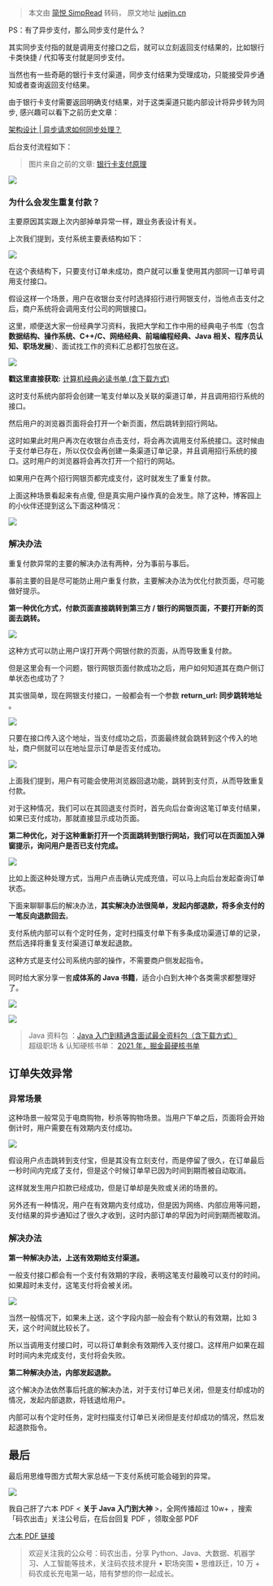 > 本文由 [简悦 SimpRead](http://ksria.com/simpread/) 转码， 原文地址 [juejin.cn](https://juejin.cn/post/7036648334165016607)

PS：有了异步支付，那么同步支付是什么？

其实同步支付指的就是调用支付接口之后，就可以立刻返回支付结果的，比如银行卡类快捷 / 代扣等支付就是同步支付。

当然也有一些奇葩的银行卡支付渠道，同步支付结果为受理成功，只能接受异步通知或者查询返回支付结果。

由于银行卡支付需要返回明确支付结果，对于这类渠道只能内部设计将异步转为同步, 感兴趣可以看下之前历史文章：

[架构设计 | 异步请求如何同步处理？](https://link.juejin.cn?target=https%3A%2F%2Fstudyidea.cn%2Fasync2sync "https://link.juejin.cn?target=https%3A%2F%2Fstudyidea.cn%2Fasync2sync")

后台支付流程如下：

> 图片来自之前的文章: [银行卡支付原理](https://link.juejin.cn?target=https%3A%2F%2Fstudyidea.cn%2Fonlinepay-bankCard "https://link.juejin.cn?target=https%3A%2F%2Fstudyidea.cn%2Fonlinepay-bankCard")

![](http://p3-juejin.byteimg.com/tos-cn-i-k3u1fbpfcp/36d5e19a3e84463e88c60f3a11c0b3cd~tplv-k3u1fbpfcp-watermark.awebp)

### 为什么会发生重复付款？

主要原因其实跟上次内部掉单异常一样，跟业务表设计有关。

上次我们提到，支付系统主要表结构如下：

![](http://p3-juejin.byteimg.com/tos-cn-i-k3u1fbpfcp/77ebce2cacc04beca855da2d515bfac6~tplv-k3u1fbpfcp-watermark.awebp)

在这个表结构下，只要支付订单未成功，商户就可以重复使用其内部同一订单号调用支付接口。

假设这样一个场景，用户在收银台支付时选择招行进行网银支付，当他点击支付之后，商户系统将会调用支付公司的网银接口。

这里，顺便送大家一份经典学习资料，我把大学和工作中用的经典电子书库（包含**数据结构、操作系统、C++/C、网络经典、前端编程经典、Java 相关、程序员认知、职场发展**）、面试找工作的资料汇总都打包放在这。

![](https://p3-juejin.byteimg.com/tos-cn-i-k3u1fbpfcp/f1c700de881a4b958fb4da07e611001a~tplv-k3u1fbpfcp-watermark.awebp)

**戳这里直接获取:** [计算机经典必读书单 (含下载方式)](https://link.juejin.cn?target=https%3A%2F%2Fmp.weixin.qq.com%2Fs%3F__biz%3DMzU4MjgwNjQ0OQ%3D%3D%26mid%3D2247484272%26idx%3D2%26sn%3D30bd3ee03e1aa063b6f9a458cb7c31e6%26chksm%3Dfdb3fdaecac474b8940f69bcdbc134375f1ac16871ea09a30cf296ef3773e0ca7138eb7c5584%26token%3D893413820%26lang%3Dzh_CN%23rd "https://link.juejin.cn?target=https%3A%2F%2Fmp.weixin.qq.com%2Fs%3F__biz%3DMzU4MjgwNjQ0OQ%3D%3D%26mid%3D2247484272%26idx%3D2%26sn%3D30bd3ee03e1aa063b6f9a458cb7c31e6%26chksm%3Dfdb3fdaecac474b8940f69bcdbc134375f1ac16871ea09a30cf296ef3773e0ca7138eb7c5584%26token%3D893413820%26lang%3Dzh_CN%23rd")

这时支付系统内部将会创建一笔支付单以及关联的渠道订单，并且调用招行系统的接口。

然后用户的浏览器页面将会打开一个新页面，然后跳转到招行网站。

这时如果此时用户再次在收银台点击支付，将会再次调用支付系统接口。这时候由于支付单已存在，所以仅仅会再创建一条渠道订单记录，并且调用招行系统的接口。这时用户的浏览器将会再次打开一个招行的网站。

如果用户在两个招行网银页都完成支付，这时就发生了重复付款。

上面这种场景看起来有点傻, 但是真实用户操作真的会发生。除了这种，博客园上的小伙伴还提到这么下面这种情况：

![](http://p3-juejin.byteimg.com/tos-cn-i-k3u1fbpfcp/28391d44edc149f0a2ad856697658181~tplv-k3u1fbpfcp-watermark.awebp)

### 解决办法

重复付款异常的主要的解决办法有两种，分为事前与事后。

事前主要的目是尽可能防止用户重复付款，主要解决办法为优化付款页面，尽可能做好提示。

**第一种优化方式，付款页面直接跳转到第三方 / 银行的网银页面，不要打开新的页面去跳转。**

![](http://p3-juejin.byteimg.com/tos-cn-i-k3u1fbpfcp/853442dd8b4f45ecb380f5e25cd1b30e~tplv-k3u1fbpfcp-watermark.awebp)

这种方式可以防止用户误打开两个网银付款的页面，从而导致重复付款。

但是这里会有一个问题，银行网银页面付款成功之后，用户如何知道其在商户侧订单状态也成功了？

其实很简单，现在网银支付接口，一般都会有一个参数 **return_url: 同步跳转地址** 。

![](http://p3-juejin.byteimg.com/tos-cn-i-k3u1fbpfcp/45e1e7f69382438e89829aa19972ec93~tplv-k3u1fbpfcp-watermark.awebp)

只要在接口传入这个地址，当支付成功之后，页面最终就会跳转到这个传入的地址，商户侧就可以在地址显示订单是否支付成功。

![](http://p3-juejin.byteimg.com/tos-cn-i-k3u1fbpfcp/46389c66d99c4b0b8b2d95aa00d3fff6~tplv-k3u1fbpfcp-watermark.awebp)

上面我们提到，用户有可能会使用浏览器回退功能，跳转到支付页，从而导致重复付款。

对于这种情况，我们可以在其回退支付页时，首先向后台查询这笔订单支付结果，如果已支付成功，那就直接显示成功页面。

**第二种优化，对于这种重新打开一个页面跳转到银行网站，我们可以在页面加入弹窗提示，询问用户是否已支付完成。**

![](http://p3-juejin.byteimg.com/tos-cn-i-k3u1fbpfcp/a0226ecd4775475ab4fff899a4d9142e~tplv-k3u1fbpfcp-watermark.awebp)

比如上面这种处理方式，当用户点击确认完成充值，可以马上向后台发起查询订单状态。

下面来聊聊事后的解决办法，**其实解决办法很简单，发起内部退款，将多余支付的一笔反向退款回去**。

支付系统内部可以有个定时任务，定时扫描支付单下有多条成功渠道订单的记录，然后选择将重复支付渠道订单发起退款。

这种方式是支付公司系统内部的操作，不需要商户侧发起指令。

同时给大家分享一套**成体系的 Java 书籍**，适合小白到大神个各类需求都整理好了。

![](https://p1-juejin.byteimg.com/tos-cn-i-k3u1fbpfcp/27a23024bb3e42c9adf030094729eb70~tplv-k3u1fbpfcp-watermark.awebp?)

![](https://p9-juejin.byteimg.com/tos-cn-i-k3u1fbpfcp/1000224fed764681ba54c0e3368cb40d~tplv-k3u1fbpfcp-watermark.awebp?)

> Java 资料包 ：[Java 入门到精通含面试最全资料包（含下载方式）  
> ](https://link.juejin.cn?target=https%3A%2F%2Fmp.weixin.qq.com%2Fs%3F__biz%3DMzU4MjgwNjQ0OQ%3D%3D%26mid%3D100001114%26idx%3D1%26sn%3Dbdbfecc777858c373fb7a30fa5ce85d5%26chksm%3D7db3fb844ac472927afdc704f8a2555c6bd4393e687d71844e5a5eedd057198d046e4766bd65%23rd "https://link.juejin.cn?target=https%3A%2F%2Fmp.weixin.qq.com%2Fs%3F__biz%3DMzU4MjgwNjQ0OQ%3D%3D%26mid%3D100001114%26idx%3D1%26sn%3Dbdbfecc777858c373fb7a30fa5ce85d5%26chksm%3D7db3fb844ac472927afdc704f8a2555c6bd4393e687d71844e5a5eedd057198d046e4766bd65%23rd")超级职场 & 认知硬核书单： [2021 年，掘金最硬核书单](https://link.juejin.cn?target=https%3A%2F%2Fmp.weixin.qq.com%2Fs%2FVhSjBlqCSFl7oEYtvr3-WQ "https://link.juejin.cn?target=https%3A%2F%2Fmp.weixin.qq.com%2Fs%2FVhSjBlqCSFl7oEYtvr3-WQ")

订单失效异常
------

### 异常场景

这种场景一般常见于电商购物，秒杀等购物场景。当用户下单之后，页面将会开始倒计时，用户需要在有效期内支付成功。

![](http://p3-juejin.byteimg.com/tos-cn-i-k3u1fbpfcp/9fe4c0baeb6a4b3d8eb1acfa5083cd82~tplv-k3u1fbpfcp-watermark.awebp)

假设用户点击跳转到支付宝，但是其没有立刻支付，而是停留了很久，在订单最后一秒时间内完成了支付，但是这个时候订单早已因为时间到期而被自动取消。

这样就发生用户扣款已经成功，但是订单却是失败或关闭的场景的。

另外还有一种情况，用户在有效期内支付成功，但是因为网络、内部应用等问题，支付结果的异步通知过了很久才收到，这时内部订单的早因为时间到期而被取消。

### 解决办法

**第一种解决办法，上送有效期给支付渠道。**

一般支付接口都会有一个支付有效期的字段，表明这笔支付最晚可以支付的时间。如果超时未支付，这笔支付将会被关闭。

![](http://p3-juejin.byteimg.com/tos-cn-i-k3u1fbpfcp/df48673b78784096a15537c7e502ba65~tplv-k3u1fbpfcp-watermark.awebp)

当然一般情况下，如果未上送，这个字段内部一般会有个默认的有效期，比如 3 天，这个时间就比较长了。

所以当调用支付接口时，可以将订单剩余有效期传入支付接口。这样用户如果在超时时间内未完成支付，支付将会失败。

**第二种解决办法，内部发起退款。**

这个解决办法依然事后托底的解决办法，对于支付订单已关闭，但是支付却成功的情况，发起内部退款，将钱退给用户。

内部可以有个定时任务，定时扫描支付订单已关闭但是支付却成功的情况，然后发起退款指令。

最后
--

最后用思维导图方式帮大家总结一下支付系统可能会碰到的异常。

![](http://p3-juejin.byteimg.com/tos-cn-i-k3u1fbpfcp/7729d4f48677433ea04e1b5e8b02d333~tplv-k3u1fbpfcp-watermark.awebp)

我自己肝了六本 PDF < **关于 Java 入门到大神** >，全网传播超过 10w+ ，搜索「码农出击」关注公号后，在后台回复 PDF ，领取全部 PDF

[六本 PDF 链接](https://link.juejin.cn?target=https%3A%2F%2Fpan.baidu.com%2Fs%2F1kNAXBgO7jPs31iUO_2qa6Q "https://link.juejin.cn?target=https%3A%2F%2Fpan.baidu.com%2Fs%2F1kNAXBgO7jPs31iUO_2qa6Q")

> 欢迎关注我的公众号：码农出击，分享 Python、Java、大数据、机器学习、人工智能等技术，关注码农技术提升 • 职场突围 • 思维跃迁，10 万 + 码农成长充电第一站，陪有梦想的你一起成长。